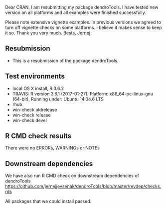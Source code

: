 Dear CRAN, 
I am resubmitting my package dendroTools. I have tested new version on all platforms and all examples were finished successfully. 

Please note extensive vignette examples. In previous versions we agreed to turn off vignette checks on some platforms. I believe it makes sense to keep it so. Thank you very much.
Bests,
Jernej 


##  Resubmission
* This is a resubmission of the package dendroTools.

## Test environments
* local OS X install, R 3.6.2
* TRAVIS: R version 3.6.1 (2017-01-27), Platform: x86_64-pc-linux-gnu (64-bit), Running under: Ubuntu 14.04.6 LTS
* rhub
* win-check oldrelease
* win-check release
* win-check devel

## R CMD check results
There were no ERRORs, WARNINGs or NOTEs

## Downstream dependencies
We have also run R CMD check on downstream dependencies of dendroTools
https://github.com/jernejjevsenak/dendroTools/blob/master/revdep/checks.rds

All packages that we could install passed. 
